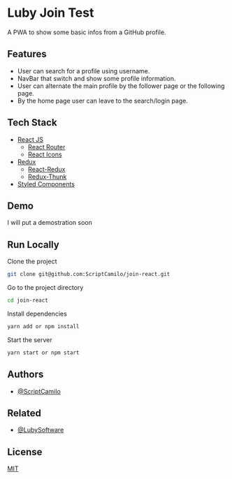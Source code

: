 
# Luby Join Test

A PWA to show some basic infos from a GitHub profile.


## Features

- User can search for a profile using username.
- NavBar that switch and show some profile information.
- User can alternate the main profile by the follower page or the following page.
- By the home page user can leave to the search/login page.

  
## Tech Stack

* [React JS](https://reactjs.org)
    * [React Router](https://reactrouter.com/)
    * [React Icons](https://react-icons.github.io/react-icons/)
* [Redux](https://redux.js.org/)
    * [React-Redux](https://react-redux.js.org/)
    * [Redux-Thunk](https://github.com/reduxjs/redux-thunk)
* [Styled Components](https://styled-components.com)

  
## Demo

I will put a demostration soon

  
## Run Locally

Clone the project

```bash
git clone git@github.com:ScriptCamilo/join-react.git
```

Go to the project directory

```bash
cd join-react
```

Install dependencies

```bash
yarn add or npm install
```

Start the server

```bash
yarn start or npm start
```

  
## Authors

- [@ScriptCamilo](https://www.github.com/scriptcamilo)

  
## Related

* [@LubySoftware](https://github.com/lubysoftware/join/tree/react)


## License

[MIT](https://choosealicense.com/licenses/mit/)

 
